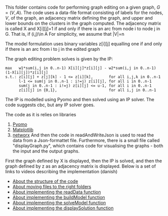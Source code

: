 This folder contains code for performing graph editing on a given graph, $G=(V,A)$.
The code uses a data-file format consisting of labels for the nodes, $V$, of the graph, an adjacency matrix defining the graph, 
and upper and lower bounds on the clusters in the graph computed.
The adjacency matrix is called X and X[i][j]=1 if and only if there is an arc from node i to node j in G. That is, if (i,j)\in A
For simplicity, we assume that |V|=n

The model formulation uses binary variables z[i][j] equalling one if and only if there is an arc from i to j in the edited graph

The graph editing problem solves is given by the IP:

```
max   w1*sum(i,j in 0..n-1) X[i][j]*z[i][j] - w2*sum(i,j in 0..n-1) (1-X[i][j])*z[i][j]
s.t.: z[i][j] + z[j][k] - 1 <= z[i][k],       for all i,j,k in 0..n-1
      l-1 <= sum(j in 0..n-1 : i!=j) z[i][j], for all i in 0..n-1
      sum(j in 0..n-1 : i!=j) z[i][j] <= u-1, for all i in 0..n-1  
      z[i][j] in {0,1},                       for all i,j in 0..n-1
```

The IP is modelled using Pyomo and then solved using an IP solver. The code suggests cbc, but any IP solver goes.

The code as it is relies on libraries
1. [Pyomo](http://www.pyomo.org/)
2. [Matplotlib](https://matplotlib.org/)
3. [networx](https://networkx.org/)
And then the code in readAndWriteJson is used to read the data from a Json-formattet file. Furthermore, there is a small file called "displayGraph.py",
which contains code for visualising the graphs - both the input and the output graphs.

First the graph defined by X is displayed, then the IP is solved, and then the graph defined by z as an adjacency matrix is displayed.
Below is a set of links to videos describing the implementation (danish)

* [About the structure of the code](https://www.loom.com/share/ffaa342f6c8a42738f38135478021b4c)
* [About moving files to the right folders](https://www.loom.com/share/723713b3818448de9f06e82c1a2cd130)
* [About implementing the readData function](https://www.loom.com/share/3f53e9c9413b4747a6956390a71e2f67)
* [About implementing the buildModel function](https://www.loom.com/share/f6aeb5c79ad442b489cbc22f78d67e78)
* [About implementing the solveModel function](https://www.loom.com/share/3640f790e4704c65b86c22d1b9fc3c54)
* [About implementing the displaySolution function](https://www.loom.com/share/adf23ecec6bf423a87a6bbff4369061d)
